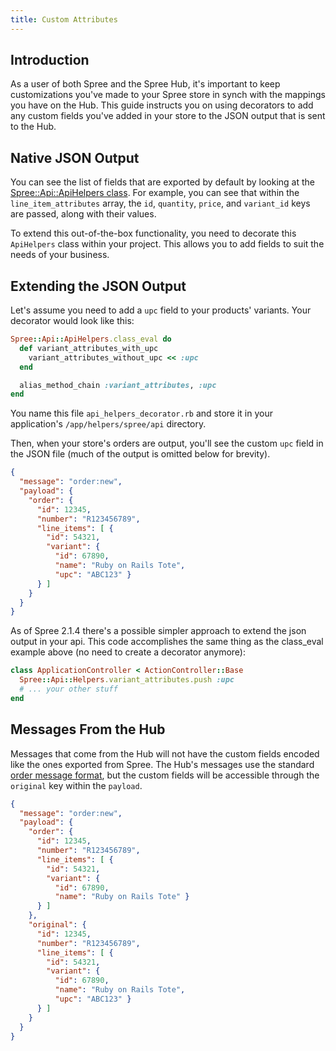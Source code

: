 ```yaml
---
title: Custom Attributes
---
```


## Introduction

As a user of both Spree and the Spree Hub, it's important to keep customizations you've made to your Spree store in synch with the mappings you have on the Hub. This guide instructs you on using decorators to add any custom fields you've added in your store to the JSON output that is sent to the Hub.

## Native JSON Output

You can see the list of fields that are exported by default by looking at the [Spree::Api::ApiHelpers class](https://github.com/spree/spree/blob/master/api/app/helpers/spree/api/api_helpers.rb). For example, you can see that within the `line_item_attributes` array, the `id`, `quantity`, `price`, and `variant_id` keys are passed, along with their values.

To extend this out-of-the-box functionality, you need to decorate this `ApiHelpers` class within your project. This allows you to add fields to suit the needs of your business.

## Extending the JSON Output

Let's assume you need to add a `upc` field to your products' variants. Your decorator would look like this:

```ruby
Spree::Api::ApiHelpers.class_eval do
  def variant_attributes_with_upc
    variant_attributes_without_upc << :upc
  end

  alias_method_chain :variant_attributes, :upc
end
```

You name this file `api_helpers_decorator.rb` and store it in your application's `/app/helpers/spree/api` directory.

Then, when your store's orders are output, you'll see the custom `upc` field in the JSON file (much of the output is omitted below for brevity).

```json
{
  "message": "order:new",
  "payload": {
    "order": {
      "id": 12345,
      "number": "R123456789",
      "line_items": [ {
        "id": 54321,
        "variant": {
          "id": 67890,
          "name": "Ruby on Rails Tote",
          "upc": "ABC123" }
      } ]
    }
  }
}
```

As of Spree 2.1.4 there's a possible simpler approach to extend the json output
in your api. This code accomplishes the same thing as the class_eval example
above (no need to create a decorator anymore):

```ruby
class ApplicationController < ActionController::Base
  Spree::Api::Helpers.variant_attributes.push :upc
  # ... your other stuff
end
```

## Messages From the Hub 

Messages that come from the Hub will not have the custom fields encoded like the ones exported from Spree. The Hub's messages use the standard [order message format](order_messages), but the custom fields will be accessible through the `original` key within the `payload`.

```json
{
  "message": "order:new",
  "payload": {
    "order": {
      "id": 12345,
      "number": "R123456789",
      "line_items": [ {
        "id": 54321,
        "variant": {
          "id": 67890,
          "name": "Ruby on Rails Tote" }
      } ]
    },
    "original": {
      "id": 12345,
      "number": "R123456789",
      "line_items": [ {
        "id": 54321,
        "variant": {
          "id": 67890,
          "name": "Ruby on Rails Tote",
          "upc": "ABC123" }
      } ]
    }
  }
}
```
